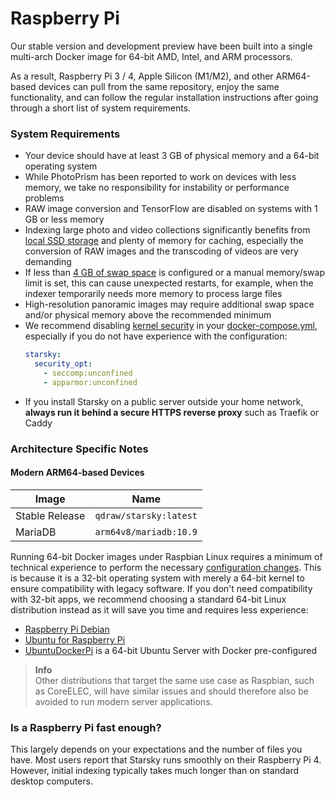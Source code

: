 # Raspberry Pi

Our stable version and development preview have been built into a single multi-arch Docker image for 64-bit AMD, 
Intel, and ARM processors.

As a result, Raspberry Pi 3 / 4, Apple Silicon (M1/M2), and other ARM64-based devices can pull from the same repository, 
enjoy the same functionality, and can follow the regular installation instructions after 
going through a short list of system requirements.

### System Requirements ###

- Your device should have at least 3 GB of physical memory and a 64-bit operating system
- While PhotoPrism has been reported to work on devices with less memory, we take no responsibility for instability or performance problems
- RAW image conversion and TensorFlow are disabled on systems with 1 GB or less memory
- Indexing large photo and video collections significantly benefits from [local SSD storage](troubleshooting/performance.md#storage) and plenty of memory for caching, especially the conversion of RAW images and the transcoding of videos are very demanding
- If less than [4 GB of swap space](troubleshooting/docker.md#adding-swap) is configured or a manual memory/swap limit is set, this can cause unexpected restarts, for example, when the indexer temporarily needs more memory to process large files
- High-resolution panoramic images may require additional swap space and/or physical memory above the recommended minimum
- We recommend disabling [kernel security](troubleshooting/docker.md#kernel-security) in your
  [docker-compose.yml](https://dl.photoprism.app/docker/arm64/docker-compose.yml), especially if you do
  not have experience with the configuration:
  ```yaml
  starsky:
    security_opt:
      - seccomp:unconfined
      - apparmor:unconfined
  ```
- If you install Starsky on a public server outside your home network, **always run it behind a secure HTTPS reverse proxy** such as Traefik or Caddy

### Architecture Specific Notes ###

#### Modern ARM64-based Devices ####

| Image               | Name                            |
|---------------------|---------------------------------|
| Stable Release      | `qdraw/starsky:latest`          | 
| MariaDB             | `arm64v8/mariadb:10.9`          | 

Running 64-bit Docker images under Raspbian Linux requires a minimum of technical experience to perform the necessary [configuration changes](#raspberry-pi-os). This is because it is a 32-bit operating system with merely a 64-bit kernel to ensure compatibility with legacy software.  If you don't need compatibility with 32-bit apps, we recommend choosing a standard 64-bit Linux distribution instead as it will save you time and requires less experience:

- [Raspberry Pi Debian](https://raspi.debian.net/)
- [Ubuntu for Raspberry Pi](https://ubuntu.com/raspberry-pi)
- [UbuntuDockerPi](https://github.com/guysoft/UbuntuDockerPi) is a 64-bit Ubuntu Server with Docker pre-configured


> **Info**<br />
Other distributions that target the same use case as Raspbian, such as CoreELEC, will have similar issues and should therefore also be avoided to run modern server applications.

### Is a Raspberry Pi fast enough? ###

This largely depends on your expectations and the number of files you have. Most users report that
Starsky runs smoothly on their Raspberry Pi 4. However, initial indexing typically takes much longer
than on standard desktop computers.
